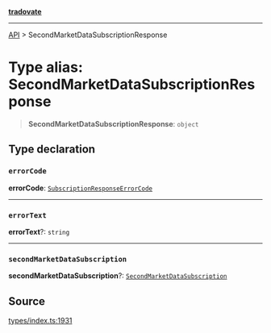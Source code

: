 [**tradovate**](../README.md)

***

[API](../API.md) > SecondMarketDataSubscriptionResponse

# Type alias: SecondMarketDataSubscriptionResponse

> **SecondMarketDataSubscriptionResponse**: `object`

## Type declaration

### `errorCode`

**errorCode**: [`SubscriptionResponseErrorCode`](../enumerations/enumeration.SubscriptionResponseErrorCode.md)

***

### `errorText`

**errorText**?: `string`

***

### `secondMarketDataSubscription`

**secondMarketDataSubscription**?: [`SecondMarketDataSubscription`](type-alias.SecondMarketDataSubscription.md)

## Source

[types/index.ts:1931](https://github.com/cgilly2fast/tradovate-typescript/blob/b1caea5/src/types/index.ts#L1931)
